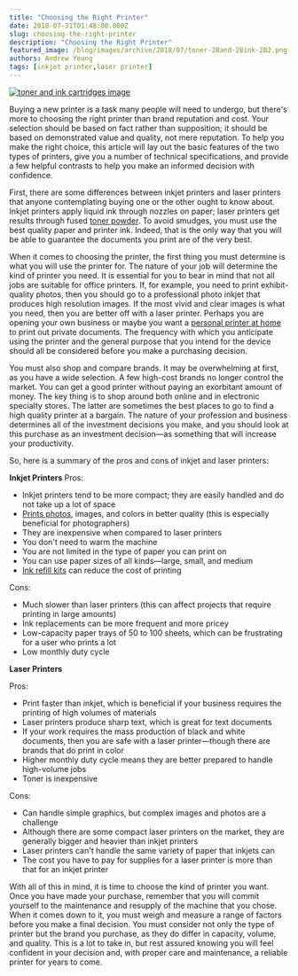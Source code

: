 ```yaml
---
title: "Choosing the Right Printer"
date: 2018-07-31T01:48:00.000Z
slug: choosing-the-right-printer
description: "Choosing the Right Printer"
featured_image: /blog/images/archive/2018/07/toner-2Band-2Bink-2B2.png
authors: Andrew Yeung
tags: [inkjet printer,laser printer]
---
```


[![toner and ink cartridges image](/blog/images/toner-and-ink-2.png)](/blog/images/toner-and-ink-2.png)


Buying a new printer is a task many people will need to undergo, but there's more to choosing the right printer than brand reputation and cost. Your selection should be based on fact rather than supposition; it should be based on demonstrated value and quality, not mere reputation. To help you make the right choice, this article will lay out the basic features of the two types of printers, give you a number of technical specifications, and provide a few helpful contrasts to help you make an informed decision with confidence.

First, there are some differences between inkjet printers and laser printers that anyone contemplating buying one or the other ought to know about. Inkjet printers apply liquid ink through nozzles on paper; laser printers get results through fused [toner powder](http://localhost/blogger-to-wp/2013/08/07/what-exactly-is-toner/). To avoid smudges, you must use the best quality paper and printer ink. Indeed, that is the only way that you will be able to guarantee the documents you print are of the very best.

When it comes to choosing the printer, the first thing you must determine is what you will use the printer for. The nature of your job will determine the kind of printer you need. It is essential for you to bear in mind that not all jobs are suitable for office printers. If, for example, you need to print exhibit-quality photos, then you should go to a professional photo inkjet that produces high resolution images. If the most vivid and clear images is what you need, then you are better off with a laser printer. Perhaps you are opening your own business or maybe you want a [personal printer at home](http://localhost/blogger-to-wp/2013/12/03/best-inkjet-printers-for-your-home-whats-recommended-and-why/) to print out private documents. The frequency with which you anticipate using the printer and the general purpose that you intend for the device should all be considered before you make a purchasing decision.

You must also shop and compare brands. It may be overwhelming at first, as you have a wide selection. A few high-cost brands no longer control the market. You can get a good printer without paying an exorbitant amount of money. The key thing is to shop around both online and in electronic specialty stores. The latter are sometimes the best places to go to find a high quality printer at a bargain. The nature of your profession and business determines all of the investment decisions you make, and you should look at this purchase as an investment decision—as something that will increase your productivity.

So, here is a summary of the pros and cons of inkjet and laser printers:

**Inkjet Printers**
Pros:
* Inkjet printers tend to be more compact; they are easily handled and do not take up a lot of space
* [Prints photos](https://www.compandsave.com/paper?utm%5Fmedium=social&utm%5Fsource=blog), images, and colors in better quality (this is especially beneficial for photographers)
* They are inexpensive when compared to laser printers
* You don't need to warm the machine
* You are not limited in the type of paper you can print on
* You can use paper sizes of all kinds—large, small, and medium
* [Ink refill kits](https://www.compandsave.com/ink-refill-bulk-ink?utm%5Fmedium=social&utm%5Fsource=blog) can reduce the cost of printing

Cons:

* Much slower than laser printers (this can affect projects that require printing in large amounts)
* Ink replacements can be more frequent and more pricey
* Low-capacity paper trays of 50 to 100 sheets, which can be frustrating for a user who prints a lot
* Low monthly duty cycle

**Laser Printers**

Pros:

* Print faster than inkjet, which is beneficial if your business requires the printing of high volumes of materials
* Laser printers produce sharp text, which is great for text documents
* If your work requires the mass production of black and white documents, then you are safe with a laser printer—though there are brands that do print in color
* Higher monthly duty cycle means they are better prepared to handle high-volume jobs
* Toner is inexpensive

Cons:

* Can handle simple graphics, but complex images and photos are a challenge
* Although there are some compact laser printers on the market, they are generally bigger and heavier than inkjet printers
* Laser printers can't handle the same variety of paper that inkjets can
* The cost you have to pay for supplies for a laser printer is more than that for an inkjet printer

With all of this in mind, it is time to choose the kind of printer you want. Once you have made your purchase, remember that you will commit yourself to the maintenance and resupply of the machine that you chose. When it comes down to it, you must weigh and measure a range of factors before you make a final decision. You must consider not only the type of printer but the brand you purchase, as they do differ in capacity, volume, and quality. This is a lot to take in, but rest assured knowing you will feel confident in your decision and, with proper care and maintenance, a reliable printer for years to come.